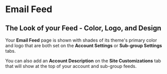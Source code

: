 # Email Feed

<span id="gv-4feed-3feedtheme"/></span>
## The Look of your Feed - Color, Logo, and Design

Your **Email Feed** page is shown with shades of its theme's primary
color and logo that are both set on the **Account Settings** or
**Sub-group Settings** tabs.  

You can also add an **Account Description** on the **Site
Customizations** tab that will show at the top of your account
and sub-group feeds.

